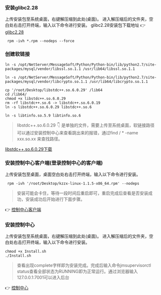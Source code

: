 ### 安装glibc2.28
上传安装包至系统桌面，右键解压缩到此处(桌面)。
进入解压缩后的文件夹，空白处右击打开终端，输入以下命令进行安装。
glibc2.28安装包下载地址 :point_right: [glibc2.28](https://www.123684.com/s/aV6VVv-uieHd)

` rpm -ivh *.rpm --nodeps --force`

### 创建软链接
```
ln -s /opt/NetServer/MessageSoft/Python/Python-bin/lib/python2.7/site-packages/mysql/vendor/libssl.so.1.1 /usr/lib64/libssl.so.1.1

ln -s /opt/NetServer/MessageSoft/Python/Python-bin/lib/python2.7/site-packages/mysql/vendor/libcrypto.so.1.1 /usr/lib64/libcrypto.so.1.1

cp '/root/Desktop/libstdc++.so.6.0.29' /lib64
cd /lib64/
chmod +x libstdc++.so.6.0.29
rm -rf libstdc++.so.6 -> libstdc++.so.6.0.19
ln -s libstdc++.so.6.0.29 libstdc++.so.6

ln -s libtinfo.so.5.9 libtinfo.so.6
```

> libstdc++.so.6.0.29 :point_down: 是单独的文件，需要上传至系统桌面，软链接路径可以通过安装控制中心来查看跳出来的报错，通过find  / * -name xxx.so.xx 来查找路径。

[libstdc++.so.6.0.29下载](https://www.123684.com/s/aV6VVv-UieHd)

### 安装控制中心客户端(登录控制中心的客户端)
上传安装包至桌面，桌面空白处右击打开终端，输入以下命令进行安装。

` rpm -ivh '/root/Desktop/kzzx-linux-1.1.5-x86_64.rpm' --nodeps` 

> 安装可能会卡住，等待一段时间后重启即可，重启完成后查看是否安装成功，安装成功后开始进行下面步骤。

:point_right: [控制中心客户端](https://www.123684.com/s/aV6VVv-SieHd)

### 安装控制中心

上传安装包至系统桌面，右键解压缩到此处(桌面)。
进入解压缩后的文件夹，空白处右击打开终端，输入以下命令进行安装。

```
chmod +x Install.sh
./Install.sh

```

> 查看出现complete字样即为安装完成。完成后输入命令jmsupervisorctl status查看全部状态为RUNNING即为正常运行。通过浏览器输入127.0.0.1:7001可以进入后台

:point_right: [控制中心](https://www.123684.com/s/aV6VVv-lieHd)



